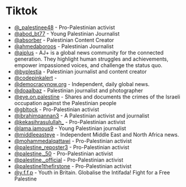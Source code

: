 # Tiktok


- [@_palestinee48](https://www.tiktok.com/@_palestinee48) - Pro-Palestinian activist
- [@abod_bt77](https://www.tiktok.com/@abod_bt77) - Young Palestinian Journalist
- [@absorber](https://www.tiktok.com/@absorber) - Palestinian Content Creator
- [@ahmedaboroos](https://www.tiktok.com/@ahmedaboroos) - Palestinian Journalist
- [@ajplus](https://www.tiktok.com/@ajplus) - AJ+ is a global news community for the connected generation. They highlight human struggles and achievements, empower impassioned voices, and challenge the status quo.
- [@byplestia](https://www.tiktok.com/@byplestia) - Palestinian journalist and content creator
- [@codepinkalert](https://www.tiktok.com/@codepinkalert) -
- [@democracynow.org](https://www.tiktok.com/@democracynow.org) - Independent, daily global news.
- [@doaalbaz](https://www.tiktok.com/@doaalbaz) - Palestinian journalist and photographer
- [@eye.on.palestine](https://www.tiktok.com/@eyes.on.palestine) - Shares and documents the crimes of the Israeli occupation against the Palestinian people
- [@gbltock](https://www.tiktok.com/@gbltock) - Pro-Palestinian activist
- [@ibrahimqannan3](https://www.tiktok.com/@ibrahimqannan3) - A Palestinian activist and journalist
- [@kekasihrasulullah_](https://www.tiktok.com/@kekasihrasulullah_) - Pro-Palestinian activist
- [@lama.jamous9](https://www.tiktok.com/@lama.jamous9) - Young Palestinian journalist
- [@middleeasteye](https://www.tiktok.com/@middleeasteye) - Independent Middle East and North Africa news.
- [@mohammedalqattawi](https://www.tiktok.com/@mohammedalqattawi) - Pro-Palestinian activist
- [@palestine_reposter3](https://www.tiktok.com/@palestine_reposter3) - Pro-Palestinian activist
- [@palestine._50](https://www.tiktok.com/@palestine._50) - Pro-Palestinian activist
- [@palestine._official](https://www.tiktok.com/@palestine._official) - Pro-Palestinian activist
- [@palestine1thefirstone](https://www.tiktok.com/@palestine1thefirstone) - Pro-Palestinian activist
- [@y.f.f.p](https://tiktok.com/@y.f.f.p) - Youth in Britain. Globalise the Intifada! Fight for a Free Palestine
